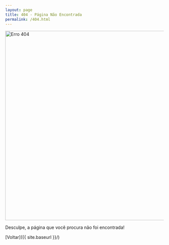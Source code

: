 ```yaml
---
layout: page
title: 404 - Página Não Encontrada
permalink: /404.html
---
```


<div class="centro">
  <img src="{{ site.baseurl }}/img/404.jpg" alt="Erro 404" style="width: 600px;" />
</div>

Desculpe, a página que você procura não foi encontrada!  

[Voltar]({{ site.baseurl }}/)
